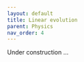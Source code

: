 ```yaml
---
layout: default
title: Linear evolution
parent: Physics
nav_order: 4
---
```



Under construction ...
